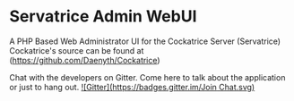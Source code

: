 Servatrice Admin WebUI
======================

A PHP Based Web Administrator UI for the Cockatrice Server (Servatrice) 
Cockatrice's source can be found at (https://github.com/Daenyth/Cockatrice)

Chat with the developers on Gitter. Come here to talk about the application or just to hang out. 
[![Gitter](https://badges.gitter.im/Join Chat.svg)](https://gitter.im/woogerboy21/servatriceadminwebui?utm_source=badge&utm_medium=badge&utm_campaign=pr-badge&utm_content=badge)


